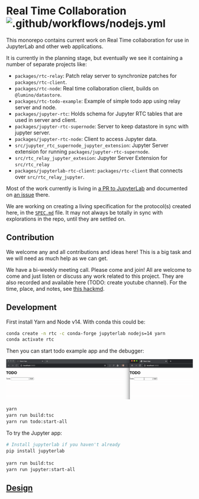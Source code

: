 # Real Time Collaboration ![.github/workflows/nodejs.yml](https://github.com/jupyterlab/rtc/workflows/.github/workflows/nodejs.yml/badge.svg)

This monorepo contains current work on Real Time collaboration for use in JupyterLab and other web applications.

It is currently in the planning stage, but eventually we see it containing a number of separate projects like:

- `packages/rtc-relay`: Patch relay server to synchronize patches for `packages/rtc-client`.
- `packages/rtc-node`: Real time collaboration client, builds on `@lumino/datastore`.
- `packages/rtc-todo-example`: Example of simple todo app using relay server and node.
- `packages/jupyter-rtc`: Holds schema for Jupyter RTC tables that are used in server and client.
- `packages/jupyter-rtc-supernode`: Server to keep datastore in sync with jupyter server.
- `packages/jupyter-rtc-node`: Client to access Jupyter data.
- `src/jupyter_rtc_supernode_jupyter_extension`: Jupyter Server extension for running `packages/jupyter-rtc-supernode`.
- `src/rtc_relay_jupyter_extesion`: Jupyter Server Extension for `src/rtc_relay`
- `packages/jupyterlab-rtc-client`: `packages/rtc-client` that connects over `src/rtc_relay_jupyter`.

Most of the work currently is living in [a PR to JupyterLab](https://github.com/jupyterlab/jupyterlab/pull/6871) and documented on [an issue](https://github.com/jupyterlab/jupyterlab/issues/5382) there.

We are working on creating a living specification for the protocol(s) created here, in the [`SPEC.md`](./SPEC.md) file. It may not always be totally in sync with explorations in the repo, until they are settled on.

## Contribution

We welcome any and all contributions and ideas here! This is a big task and we will need as much help as we can get.

We have a bi-weekly meeting call. Please come and join! All are welcome to come and just listen or discuss any work related to this project. They are also recorded and available here (TODO: create youtube channel). For the time, place, and notes, see [this hackmd](https://hackmd.io/@_4xc7QhhSHKODRQn1uiulw/BkV24I3qL/edit).

## Development

First install Yarn and Node v14. With conda this could be:

```bash
conda create -n rtc -c conda-forge jupyterlab nodejs=14 yarn
conda activate rtc
```

Then you can start todo example app and the debugger:

![](./scratch/todo.gif)

```bash
yarn
yarn run build:tsc
yarn run todo:start-all
```

To try the Jupyter app:

```bash
# Install jupyterlab if you haven't already
pip install jupyterlab

yarn run build:tsc
yarn run jupyter:start-all
```

## [Design](./DESIGN.md)
